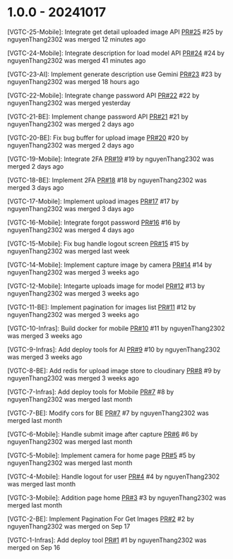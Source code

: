 # 1.0.0 - 20241017


[VGTC-25-Mobile]: Integrate get detail uploaded image API [PR#25](https://github.com/nguyenThang2302/vegetables-classification/pull/25)
#25 by nguyenThang2302 was merged 12 minutes ago

[VGTC-24-Mobile]: Integrate description for load model API [PR#24](https://github.com/nguyenThang2302/vegetables-classification/pull/24)
#24 by nguyenThang2302 was merged 41 minutes ago

[VGTC-23-AI]: Implement generate description use Gemini [PR#23](https://github.com/nguyenThang2302/vegetables-classification/pull/23)
#23 by nguyenThang2302 was merged 18 hours ago

[VGTC-22-Mobile]: Integrate change password API [PR#22](https://github.com/nguyenThang2302/vegetables-classification/pull/2)
#22 by nguyenThang2302 was merged yesterday

[VGTC-21-BE]: Implement change password API [PR#21](https://github.com/nguyenThang2302/vegetables-classification/pull/21)
#21 by nguyenThang2302 was merged 2 days ago

[VGTC-20-BE]: Fix bug buffer for upload image [PR#20](https://github.com/nguyenThang2302/vegetables-classification/pull/20)
#20 by nguyenThang2302 was merged 2 days ago

[VGTC-19-Mobile]: Integrate 2FA [PR#19](https://github.com/nguyenThang2302/vegetables-classification/pull/19)
#19 by nguyenThang2302 was merged 2 days ago

[VGTC-18-BE]: Implement 2FA [PR#18](https://github.com/nguyenThang2302/vegetables-classification/pull/18)
#18 by nguyenThang2302 was merged 3 days ago

[VGTC-17-Mobile]: Implement upload images [PR#17](https://github.com/nguyenThang2302/vegetables-classification/pull/17)
#17 by nguyenThang2302 was merged 3 days ago

[VGTC-16-Mobile]: Integrate forgot password [PR#16](https://github.com/nguyenThang2302/vegetables-classification/pull/16)
#16 by nguyenThang2302 was merged 4 days ago

[VGTC-15-Mobile]: Fix bug handle logout screen [PR#15](https://github.com/nguyenThang2302/vegetables-classification/pull/15)
#15 by nguyenThang2302 was merged last week

[VGTC-14-Mobile]: Implement capture image by camera [PR#14](https://github.com/nguyenThang2302/vegetables-classification/pull/14)
#14 by nguyenThang2302 was merged 3 weeks ago

[VGTC-12-Mobile]: Integarte uploads image for model [PR#12](https://github.com/nguyenThang2302/vegetables-classification/pull/12)
#13 by nguyenThang2302 was merged 3 weeks ago

[VGTC-11-BE]: Implement pagination for images list [PR#11](https://github.com/nguyenThang2302/vegetables-classification/pull/11)
#12 by nguyenThang2302 was merged 3 weeks ago

[VGTC-10-Infras]: Build docker for mobile [PR#10](https://github.com/nguyenThang2302/vegetables-classification/pull/10)
#11 by nguyenThang2302 was merged 3 weeks ago

[VGTC-9-Infras]: Add deploy tools for AI [PR#9](https://github.com/nguyenThang2302/vegetables-classification/pull/9)
#10 by nguyenThang2302 was merged 3 weeks ago

[VGTC-8-BE]: Add redis for upload image store to cloudinary [PR#8](https://github.com/nguyenThang2302/vegetables-classification/pull/8)
#9 by nguyenThang2302 was merged 3 weeks ago

[VGTC-7-Infras]: Add deploy tools for Mobile [PR#7](https://github.com/nguyenThang2302/vegetables-classification/pull/7)
#8 by nguyenThang2302 was merged last month

[VGTC-7-BE]: Modify cors for BE [PR#7](https://github.com/nguyenThang2302/vegetables-classification/pull/6)
#7 by nguyenThang2302 was merged last month

[VGTC-6-Mobile]: Handle submit image after capture [PR#6](https://github.com/nguyenThang2302/vegetables-classification/pull/5)
#6 by nguyenThang2302 was merged last month

[VGTC-5-Mobile]: Implement camera for home page [PR#5](https://github.com/nguyenThang2302/vegetables-classification/pull/4)
#5 by nguyenThang2302 was merged last month

[VGTC-4-Mobile]: Handle logout for user [PR#4](https://github.com/nguyenThang2302/vegetables-classification/pull/4)
#4 by nguyenThang2302 was merged last month

[VGTC-3-Mobile]: Addition page home [PR#3](https://github.com/nguyenThang2302/vegetables-classification/pull/3)
#3 by nguyenThang2302 was merged last month

[VGTC-2-BE]: Implement Pagination For Get Images [PR#2](https://github.com/nguyenThang2302/vegetables-classification/pull/2)
#2 by nguyenThang2302 was merged on Sep 17

[VGTC-1-Infras]: Add deploy tool [PR#1](https://github.com/nguyenThang2302/vegetables-classification/pull/2)
#1 by nguyenThang2302 was merged on Sep 16
